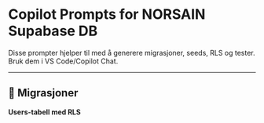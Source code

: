 # Copilot Prompts for NORSAIN Supabase DB

Disse prompter hjelper til med å generere migrasjoner, seeds, RLS og tester. Bruk dem i VS Code/Copilot Chat.

---

## 📂 Migrasjoner

**Users-tabell med RLS**
